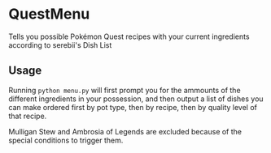 # QuestMenu
Tells you possible Pokémon Quest recipes with your current ingredients according to serebii's Dish List

## Usage
Running `python menu.py` will first prompt you for the ammounts of the different ingredients in your possession, and then output a list of dishes you can make ordered first by pot type, then by recipe, then by quality level of that recipe.

Mulligan Stew and Ambrosia of Legends are excluded because of the special conditions to trigger them.
